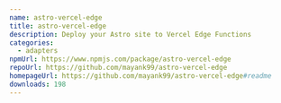 ```yaml
---
name: astro-vercel-edge
title: astro-vercel-edge
description: Deploy your Astro site to Vercel Edge Functions
categories:
  - adapters
npmUrl: https://www.npmjs.com/package/astro-vercel-edge
repoUrl: https://github.com/mayank99/astro-vercel-edge
homepageUrl: https://github.com/mayank99/astro-vercel-edge#readme
downloads: 198
---
```

